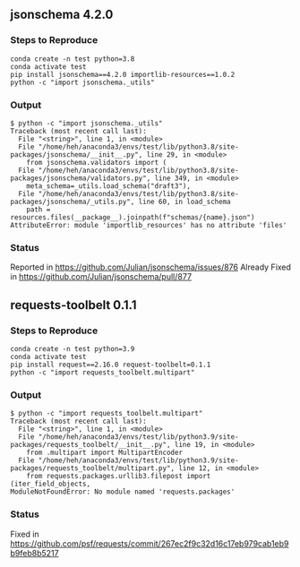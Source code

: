 ## jsonschema 4.2.0

### Steps to Reproduce

```
conda create -n test python=3.8
conda activate test
pip install jsonschema==4.2.0 importlib-resources==1.0.2
python -c "import jsonschema._utils"
```

### Output

```
$ python -c "import jsonschema._utils"
Traceback (most recent call last):
  File "<string>", line 1, in <module>
  File "/home/heh/anaconda3/envs/test/lib/python3.8/site-packages/jsonschema/__init__.py", line 29, in <module>
    from jsonschema.validators import (
  File "/home/heh/anaconda3/envs/test/lib/python3.8/site-packages/jsonschema/validators.py", line 349, in <module>
    meta_schema=_utils.load_schema("draft3"),
  File "/home/heh/anaconda3/envs/test/lib/python3.8/site-packages/jsonschema/_utils.py", line 60, in load_schema
    path = resources.files(__package__).joinpath(f"schemas/{name}.json")
AttributeError: module 'importlib_resources' has no attribute 'files'
```

### Status

Reported in https://github.com/Julian/jsonschema/issues/876
Already Fixed in https://github.com/Julian/jsonschema/pull/877

## requests-toolbelt 0.1.1

### Steps to Reproduce

```
conda create -n test python=3.9
conda activate test
pip install request==2.16.0 request-toolbelt=0.1.1
python -c "import requests_toolbelt.multipart"
```

### Output

```
$ python -c "import requests_toolbelt.multipart"
Traceback (most recent call last):
  File "<string>", line 1, in <module>
  File "/home/heh/anaconda3/envs/test/lib/python3.9/site-packages/requests_toolbelt/__init__.py", line 19, in <module>
    from .multipart import MultipartEncoder
  File "/home/heh/anaconda3/envs/test/lib/python3.9/site-packages/requests_toolbelt/multipart.py", line 12, in <module>
    from requests.packages.urllib3.filepost import (iter_field_objects,
ModuleNotFoundError: No module named 'requests.packages'
```

### Status

Fixed in https://github.com/psf/requests/commit/267ec2f9c32d16c17eb979cab1eb9b9feb8b5217

